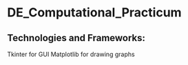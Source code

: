 # DE_Computational_Practicum

## Technologies and Frameworks:
Tkinter for GUI
Matplotlib for drawing graphs
